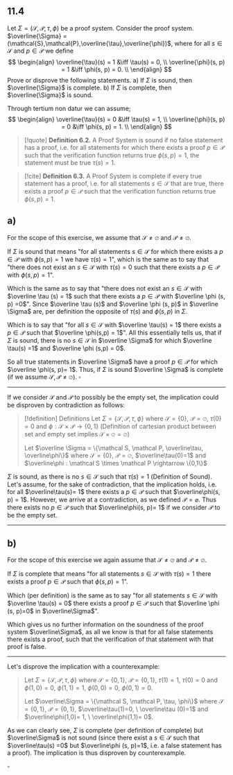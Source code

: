 

## 11.4
Let $\Sigma = (\mathcal{S}, \mathcal{P}, \tau, \phi)$ be a proof system. Consider the proof system. $\overline{\Sigma} = (\mathcal{S},\mathcal{P},\overline{\tau},\overline{\phi})$, where for all $s\in\mathcal{S}$ and $p \in \mathcal{P}$ we define
$$
\begin{align}
\overline{\tau}(s) = 1 &\iff \tau(s) = 0, \\
\overline{\phi}(s, p) = 1 &\iff \phi(s, p) = 0. \\
\end{align}
$$
Prove or disprove the following statements.
a) If $\Sigma$ is sound, then $\overline{\Sigma}$ is complete.
b) If $\Sigma$ is complete, then $\overline{\Sigma}$ is sound.




Through tertium non datur we can assume;
$$
\begin{align}
\overline{\tau}(s) = 0 &\iff \tau(s) = 1, \\
\overline{\phi}(s, p) = 0 &\iff \phi(s, p) = 1. \\
\end{align}
$$

>[!quote] **Definition 6.2.**
A Proof System is sound if no false statement has a proof, i.e. for all statements for which there exists a proof $p \in \mathcal P$ such that the verification function returns true $\phi(s, p)=1$, the statement must be true $\tau(s)=1$.

>[!cite] **Definition 6.3.**
A Proof System is complete if every true statement has a proof, i.e. for all statements $s \in \mathcal S$ that are true, there exists a proof $p\in \mathcal P$ such that the verification function returns true $\phi(s,p) =1$.


## a)

For the scope of this exercise, we assume that $\mathcal S \neq \varnothing$ and $\mathcal P \neq \varnothing$.


If $\Sigma$ is sound that means "for all statements $s \in \mathcal S$ for which there exists a $p \in \mathcal P$ with $\phi(s,p) = 1$ we have $\tau(s)=1$", which is the same as to say that "there does not exist an $s \in \mathcal S$ with $\tau(s) = 0$ such that there exists a $p \in \mathcal P$ with $\phi(s, p) =1$".

Which is the same as to say that "there does not exist an $s \in \mathcal S$ with $\overline \tau (s) = 1$ such that there exists a $p \in \mathcal P$ with $\overline \phi (s, p) =0$". Since $\overline \tau (s)$ and $\overline \phi (s, p)$ in $\overline \Sigma$ are, per definition the opposite of $\tau(s)$ and $\phi(s,p)$ in $\Sigma$.

Which is to say that "for all $s \in \mathcal S$ with $\overline \tau(s) = 1$ there exists a $p \in \mathcal P$ such that $\overline \phi(s,p) = 1$". All this essentially tells us, that if $\Sigma$ is sound, there is no $s \in \mathcal S$ in $\overline \Sigma$ for which $\overline \tau(s) =1$ and $\overline \phi (s,p) = 0$.

So all true statements in $\overline \Sigma$ have a proof $p \in \mathcal P$ for which $\overline \phi(s, p)= 1$. Thus, if $\Sigma$ is sound $\overline \Sigma$ is complete (if we assume $\mathcal S, \mathcal P \neq \varnothing$).
$\square$

---

If we consider $\mathcal S$ and $\mathcal P$ to possibly be the empty set, the implication could be disproven by contradiction as follows:

>[!definition] Definitions
>Let $\Sigma = \{\mathcal S, \mathcal P, \tau, \phi\}$ where $\mathcal S = \{0 \}$, $\mathcal P = \varnothing$, $\tau(0)=0$ and $\phi : \mathcal S \times \mathcal P \rightarrow \{0,1\}$
>(Definition of cartesian product between set and empty set implies $\mathcal S \times \varnothing = \varnothing$)
>
>Let $\overline \Sigma = \{\mathcal S, \mathcal P, \overline\tau, \overline\phi\}$ where $\mathcal S = \{0 \}$, $\mathcal P = \varnothing$, $\overline\tau(0)=1$ and $\overline\phi : \mathcal S \times \mathcal P \rightarrow \{0,1\}$

$\Sigma$ is sound, as there is no $s \in \mathcal S$ such that $\tau(s)=1$ (Definition of Sound). Let's assume, for the sake of contradiction, that the implication holds, i.e. for all $\overline\tau(s)= 1$ there exists a $p \in \mathcal P$ such that $\overline\phi(s, p) = 1$. However, we arrive at a contradiction, as we defined $\mathcal P = \varnothing$. Thus there exists no $p \in \mathcal P$ such that $\overline\phi(s, p)= 1$ if we consider $\mathcal P$ to be the empty set.

---

## b)

For the scope of this exercise we again assume that $\mathcal S \neq \varnothing$ and $\mathcal P \neq \varnothing$.


If $\Sigma$ is complete that means "for all statements $s\in \mathcal S$ with $\tau(s)=1$ there exists a proof $p \in \mathcal P$ such that $\phi(s, p) = 1$".

Which (per definition) is the same as to say "for all statements $s \in \mathcal S$ with $\overline \tau(s) = 0$ there exists a proof $p \in \mathcal P$ such that $\overline \phi (s, p)=0$ in $\overline\Sigma$".

Which gives us no further information on the soundness of the proof system $\overline\Sigma$, as all we know is that for all false statements there exists a proof, such that the verification of that statement with that proof is false.

---

Let's disprove the implication with a counterexample:

>Let $\Sigma = \{\mathcal S, \mathcal P, \tau, \phi\}$ where $\mathcal S = \{0,1\}$, $\mathcal P = \{0,1\}$, $\tau(1)=1, \ \tau(0)=0$ and $\phi(1,0)= 0, \ \phi(1,1)= 1, \ \phi(0,0)=0, \ \phi(0,1)=0$.
>
>Let $\overline\Sigma = \{\mathcal S, \mathcal P, \tau, \phi\}$ where $\mathcal S = \{0, 1\}$, $\mathcal P = \{0,1\}$, $\overline\tau(1)=0, \ \overline\tau (0)=1$ and $\overline\phi(1,0)= 1, \ \overline\phi(1,1)= 0$.

As we can clearly see, $\Sigma$ is complete (per definition of complete) but $\overline\Sigma$ is not sound (since there exist a $s \in \mathcal S$ such that $\overline\tau(s) =0$ but $\overline\phi (s, p)=1$, i.e. a false statement has a proof). The implication is thus disproven by counterexample.

$\square$

